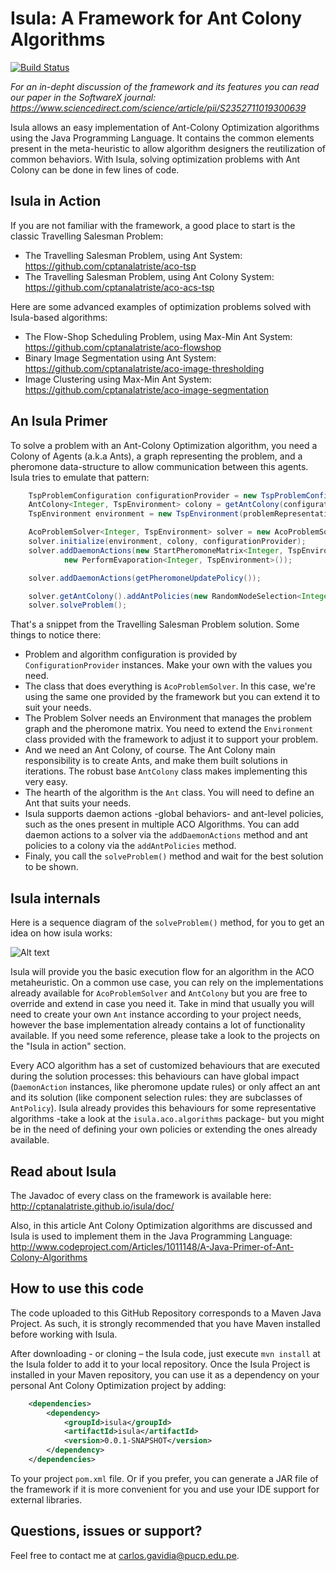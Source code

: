 # Isula: A Framework for Ant Colony Algorithms

[![Build Status](https://travis-ci.org/cptanalatriste/isula.svg?branch=master)](https://travis-ci.org/cptanalatriste/isula)

*For an in-depht discussion of the framework and its features you can read our paper in the SoftwareX journal: https://www.sciencedirect.com/science/article/pii/S2352711019300639*

Isula allows an easy implementation of Ant-Colony Optimization algorithms using the Java Programming Language. It contains the common elements present in the meta-heuristic to allow algorithm designers the reutilization of common behaviors. With Isula, solving optimization problems with Ant Colony can be done in few lines of code.

Isula in Action
---------------
If you are not familiar with the framework, a good place to start is the classic Travelling Salesman Problem:
* The Travelling Salesman Problem, using Ant System: https://github.com/cptanalatriste/aco-tsp
* The Travelling Salesman Problem, using Ant Colony System: https://github.com/cptanalatriste/aco-acs-tsp


Here are some advanced examples of optimization problems solved with Isula-based algorithms:
* The Flow-Shop Scheduling  Problem, using Max-Min Ant System: https://github.com/cptanalatriste/aco-flowshop
* Binary Image Segmentation using Ant System: https://github.com/cptanalatriste/aco-image-thresholding
* Image Clustering using Max-Min Ant System: https://github.com/cptanalatriste/aco-image-segmentation

An Isula Primer
---------------
To solve a problem with an Ant-Colony Optimization algorithm, you need a Colony of Agents (a.k.a Ants), a graph representing the problem, and a pheromone data-structure to allow communication between this agents. Isula tries to emulate that pattern:

```java
    TspProblemConfiguration configurationProvider = new TspProblemConfiguration(problemRepresentation);
    AntColony<Integer, TspEnvironment> colony = getAntColony(configurationProvider);
    TspEnvironment environment = new TspEnvironment(problemRepresentation);

    AcoProblemSolver<Integer, TspEnvironment> solver = new AcoProblemSolver<>();
    solver.initialize(environment, colony, configurationProvider);
    solver.addDaemonActions(new StartPheromoneMatrix<Integer, TspEnvironment>(),
            new PerformEvaporation<Integer, TspEnvironment>());

    solver.addDaemonActions(getPheromoneUpdatePolicy());

    solver.getAntColony().addAntPolicies(new RandomNodeSelection<Integer, TspEnvironment>());
    solver.solveProblem();
```
That's a snippet from the Travelling Salesman Problem solution. Some things to notice there:
* Problem and algorithm configuration is provided by `ConfigurationProvider` instances. Make your own with the values you need.
* The class that does everything is `AcoProblemSolver`. In this case, we're using the same one provided by the framework but you can extend it to suit your needs.
* The Problem Solver needs an Environment that manages the problem graph and the pheromone matrix. You need to extend the `Environment` class provided with the framework to adjust it to support your problem.
* And we need an Ant Colony, of course. The Ant Colony main responsibility is to create Ants, and make them built solutions in iterations. The robust base `AntColony` class makes implementing this very easy.
* The hearth of the algorithm is the `Ant` class. You will need to define an Ant that suits your needs.
* Isula supports daemon actions -global behaviors- and ant-level policies, such as the ones present in multiple ACO Algorithms. You can add daemon actions to a solver via the `addDaemonActions` method and ant policies to a colony via the `addAntPolicies` method.
* Finaly, you call the `solveProblem()` method and wait for the best solution to be shown.

Isula internals
------------------
Here is a sequence diagram of the `solveProblem()` method, for you to get an idea on how isula works:

![Alt text](https://github.com/cptanalatriste/isula/blob/master/resources/ACO_metaheuristic.png?raw=true "Title")

Isula will provide you the basic execution flow for an algorithm in the ACO metaheuristic. On a common use case, you can rely on the implementations already available for `AcoProblemSolver` and `AntColony` but you are free to override and extend in case you need it. Take in mind that usually you will need to create your own `Ant` instance according to your project needs, however the base implementation already contains a lot of functionality available. If you need some reference, please take a look to the projects on the "Isula in action" section.

Every ACO algorithm has a set of customized behaviours that are executed during the solution processes: this behaviours can have global impact (`DaemonAction` instances, like pheromone update rules) or only affect an ant and its solution (like component selection rules: they are subclasses of `AntPolicy`). Isula already provides this behaviours for some representative algorithms -take a look at the `isula.aco.algorithms` package- but you might be in the need of defining your own policies or extending the ones already available.

Read about Isula
---------------
The Javadoc of every class on the framework is available here: http://cptanalatriste.github.io/isula/doc/

Also, in this article Ant Colony Optimization algorithms are discussed and Isula is used to implement them in the Java Programming Language: http://www.codeproject.com/Articles/1011148/A-Java-Primer-of-Ant-Colony-Algorithms


How to use this code
--------------------
The code uploaded to this GitHub Repository corresponds to a Maven Java Project. As such, it is strongly recommended that you have Maven installed before working with Isula.

After downloading - or cloning – the Isula code, just execute `mvn install` at the Isula folder to add it to your local repository. Once the Isula Project is installed in your Maven repository, you can use it as a dependency on your personal Ant Colony Optimization project by adding:

```xml
    <dependencies>
        <dependency>
            <groupId>isula</groupId>
            <artifactId>isula</artifactId>
            <version>0.0.1-SNAPSHOT</version>
        </dependency>
    </dependencies>
```
To your project `pom.xml` file. Or if you prefer, you can generate a JAR file of the framework if it is more convenient for you and use your IDE support for external libraries.

Questions, issues or support?
----------------------------
Feel free to contact me at carlos.gavidia@pucp.edu.pe.
